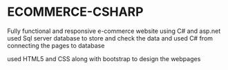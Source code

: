 # ECOMMERCE-CSHARP
Fully functional and responsive e-commerce website using C# and asp.net
used Sql server database to store and check the data and used C# from connecting the pages to database

used HTML5 and CSS along with bootstrap to design the webpages
